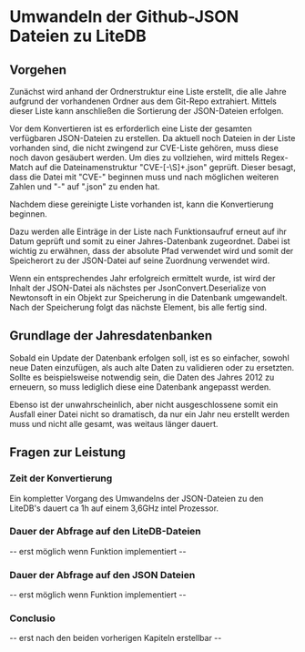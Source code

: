 # Umwandeln der Github-JSON Dateien zu LiteDB

## Vorgehen
Zunächst wird anhand der Ordnerstruktur eine Liste erstellt, die alle Jahre aufgrund der vorhandenen Ordner aus dem Git-Repo extrahiert.
Mittels dieser Liste kann anschließen die Sortierung der JSON-Dateien erfolgen.

Vor dem Konvertieren ist es erforderlich eine Liste der gesamten verfügbaren JSON-Dateien zu erstellen.
Da aktuell noch Dateien in der Liste vorhanden sind, die nicht zwingend zur CVE-Liste gehören, muss diese noch davon gesäubert werden.
Um dies zu vollziehen, wird mittels Regex-Match auf die Dateinamenstruktur "CVE-[-\S]+.json" geprüft.
Dieser besagt, dass die Datei mit "CVE-" beginnen muss und nach möglichen weiteren Zahlen und "-" auf ".json" zu enden hat.

Nachdem diese gereinigte Liste vorhanden ist, kann die Konvertierung beginnen.

Dazu werden alle Einträge in der Liste nach Funktionsaufruf erneut auf ihr Datum geprüft und somit zu einer Jahres-Datenbank zugeordnet.
Dabei ist wichtig zu erwähnen, dass der absolute Pfad verwendet wird und somit der Speicherort zu der JSON-Datei auf seine Zuordnung verwendet wird.

Wenn ein entsprechendes Jahr erfolgreich ermittelt wurde, ist wird der Inhalt der JSON-Datei als nächstes per JsonConvert.Deserialize von Newtonsoft in ein Objekt zur Speicherung in die Datenbank umgewandelt.
Nach der Speicherung folgt das nächste Element, bis alle fertig sind.

## Grundlage der Jahresdatenbanken
Sobald ein Update der Datenbank erfolgen soll, ist es so einfacher, sowohl neue Daten einzufügen, als auch alte Daten zu validieren oder zu ersetzten.
Sollte es beispielsweise notwendig sein, die Daten des Jahres 2012 zu erneuern, so muss lediglich diese eine Datenbank angepasst werden.

Ebenso ist der unwahrscheinlich, aber nicht ausgeschlossene somit ein Ausfall einer Datei nicht so dramatisch, da nur ein Jahr neu erstellt werden muss und nicht alle gesamt, was weitaus länger dauert.

## Fragen zur Leistung

### Zeit der Konvertierung
Ein kompletter Vorgang des Umwandelns der JSON-Dateien zu den LiteDB's dauert ca 1h auf einem 3,6GHz intel Prozessor.

### Dauer der Abfrage auf den LiteDB-Dateien
-- erst möglich wenn Funktion implementiert --

### Dauer der Abfrage auf den JSON Dateien
-- erst möglich wenn Funktion implementiert --

### Conclusio
-- erst nach den beiden vorherigen Kapiteln erstellbar --
